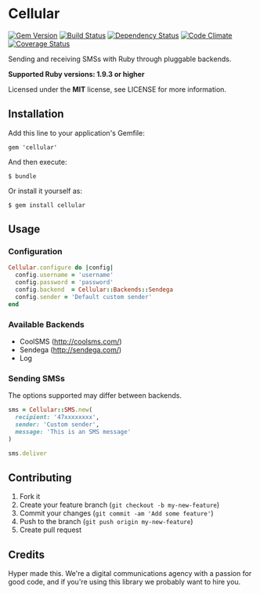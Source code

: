 # Cellular

[![Gem Version](https://img.shields.io/gem/v/cellular.svg)](https://rubygems.org/gems/cellular)
[![Build Status](https://img.shields.io/travis/hyperoslo/cellular.svg)](https://travis-ci.org/hyperoslo/cellular)
[![Dependency Status](https://img.shields.io/gemnasium/hyperoslo/cellular.svg)](https://gemnasium.com/hyperoslo/cellular)
[![Code Climate](https://img.shields.io/codeclimate/github/hyperoslo/cellular.svg)](https://codeclimate.com/github/hyperoslo/cellular)
[![Coverage Status](https://img.shields.io/coveralls/hyperoslo/cellular.svg)](https://coveralls.io/r/hyperoslo/cellular)

Sending and receiving SMSs with Ruby through pluggable backends.

**Supported Ruby versions: 1.9.3 or higher**

Licensed under the **MIT** license, see LICENSE for more information.


## Installation

Add this line to your application's Gemfile:

    gem 'cellular'

And then execute:

    $ bundle

Or install it yourself as:

    $ gem install cellular


## Usage

### Configuration

```ruby
Cellular.configure do |config|
  config.username = 'username'
  config.password = 'password'
  config.backend  = Cellular::Backends::Sendega
  config.sender = 'Default custom sender'
end
```


### Available Backends

* CoolSMS (http://coolsms.com/)
* Sendega (http://sendega.com/)
* Log


### Sending SMSs

The options supported may differ between backends.

```ruby
sms = Cellular::SMS.new(
  recipient: '47xxxxxxxx',
  sender: 'Custom sender',
  message: 'This is an SMS message'
)

sms.deliver
```


## Contributing

1. Fork it
2. Create your feature branch (`git checkout -b my-new-feature`)
3. Commit your changes (`git commit -am 'Add some feature'`)
4. Push to the branch (`git push origin my-new-feature`)
5. Create pull request


## Credits

Hyper made this. We're a digital communications agency with a passion for good code,
and if you're using this library we probably want to hire you.

